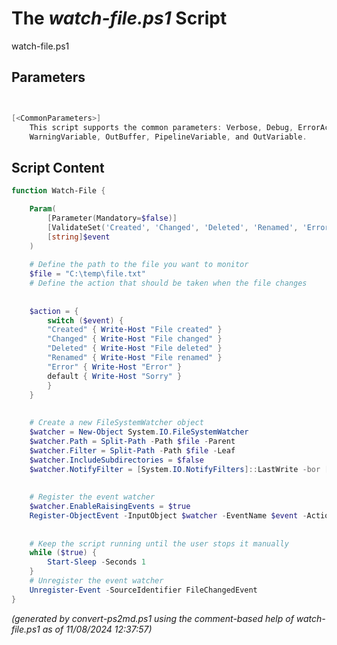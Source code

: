 The *watch-file.ps1* Script
===========================

watch-file.ps1 


Parameters
----------
```powershell


[<CommonParameters>]
    This script supports the common parameters: Verbose, Debug, ErrorAction, ErrorVariable, WarningAction, 
    WarningVariable, OutBuffer, PipelineVariable, and OutVariable.
```

Script Content
--------------
```powershell
function Watch-File {

    Param(
        [Parameter(Mandatory=$false)]
        [ValidateSet('Created', 'Changed', 'Deleted', 'Renamed', 'Error')]
        [string]$event
    )
	
	# Define the path to the file you want to monitor
	$file = "C:\temp\file.txt"
	# Define the action that should be taken when the file changes
	
	
	$action = {
		switch ($event) {
		"Created" { Write-Host "File created" }
		"Changed" { Write-Host "File changed" }
		"Deleted" { Write-Host "File deleted" }
		"Renamed" { Write-Host "File renamed" }
		"Error" { Write-Host "Error" }			
		default { Write-Host "Sorry" }
		}
	}
	
	
	# Create a new FileSystemWatcher object
	$watcher = New-Object System.IO.FileSystemWatcher
	$watcher.Path = Split-Path -Path $file -Parent
	$watcher.Filter = Split-Path -Path $file -Leaf
	$watcher.IncludeSubdirectories = $false
	$watcher.NotifyFilter = [System.IO.NotifyFilters]::LastWrite -bor [System.IO.NotifyFilters]::FileName
	
	
	# Register the event watcher
	$watcher.EnableRaisingEvents = $true
	Register-ObjectEvent -InputObject $watcher -EventName $event -Action $action -SourceIdentifier FileChangedEvent
	
	
	# Keep the script running until the user stops it manually
	while ($true) {
		Start-Sleep -Seconds 1
	}
	# Unregister the event watcher
	Unregister-Event -SourceIdentifier FileChangedEvent
}
```

*(generated by convert-ps2md.ps1 using the comment-based help of watch-file.ps1 as of 11/08/2024 12:37:57)*

